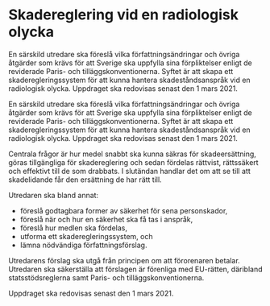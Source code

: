 # Skadereglering vid en radiologisk olycka

En särskild utredare ska föreslå vilka författningsändringar och övriga åtgärder som krävs för att Sverige ska uppfylla sina förpliktelser enligt de reviderade Paris- och tilläggskonventionerna. Syftet är att skapa ett skaderegleringssystem för att kunna hantera skadeståndsanspråk vid en radiologisk olycka. Uppdraget ska redovisas senast den 1 mars 2021.

En särskild utredare ska föreslå vilka författningsändringar och övriga åtgärder som krävs för att Sverige ska uppfylla sina förpliktelser enligt de reviderade Paris- och tilläggskonventionerna. Syftet är att skapa ett skaderegleringssystem för att kunna hantera skadeståndsanspråk vid en radiologisk olycka. Uppdraget ska redovisas senast den 1 mars 2021.

Centrala frågor är hur medel snabbt ska kunna säkras för skadeersättning, göras tillgängliga för skadereglering och sedan fördelas rättvist, rättssäkert och effektivt till de som drabbats. I slutändan handlar det om att se till att skadelidande får den ersättning de har rätt till.

Utredaren ska bland annat:

* föreslå godtagbara former av säkerhet för sena personskador,
* föreslå när och hur en säkerhet ska få tas i anspråk,
* föreslå hur medlen ska fördelas,
* utforma ett skaderegleringssystem, och
* lämna nödvändiga författningsförslag.

Utredarens förslag ska utgå från principen om att förorenaren betalar. Utredaren ska säkerställa att förslagen är förenliga med EU-rätten, däribland statsstödsreglerna samt Paris- och tilläggskonventionerna.

Uppdraget ska redovisas senast den 1 mars 2021.
